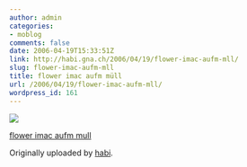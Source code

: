 ```yaml
---
author: admin
categories:
- moblog
comments: false
date: 2006-04-19T15:33:51Z
link: http://habi.gna.ch/2006/04/19/flower-imac-aufm-mll/
slug: flower-imac-aufm-mll
title: flower imac aufm müll
url: /2006/04/19/flower-imac-aufm-mll/
wordpress_id: 161
---
```


[![](http://static.flickr.com/49/131384780_4c2e0c5d2a_m.jpg)](http://www.flickr.com/photos/habi/131384780/)
   

 
  [flower imac aufm mull](http://www.flickr.com/photos/habi/131384780/)
    

  Originally uploaded by [habi](http://www.flickr.com/people/habi/).
 




  

